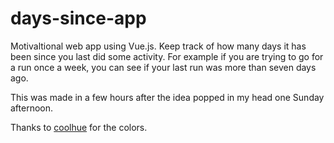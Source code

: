 # days-since-app

Motivaltional web app using Vue.js. Keep track of how many days it has been since you last did some activity. For example if you are trying to go for a run once a week, you can see if your last run was more than seven days ago.

This was made in a few hours after the idea popped in my head one Sunday afternoon.

Thanks to [coolhue](https://webkul.github.io/coolhue/) for the colors.



